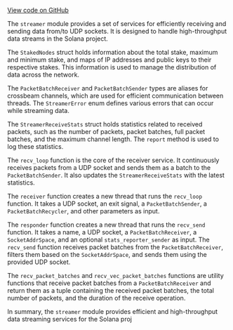 [View code on GitHub](https://github.com/solana-labs/solana/blob/master/streamer/src/streamer.rs)

The `streamer` module provides a set of services for efficiently receiving and sending data from/to UDP sockets. It is designed to handle high-throughput data streams in the Solana project.

The `StakedNodes` struct holds information about the total stake, maximum and minimum stake, and maps of IP addresses and public keys to their respective stakes. This information is used to manage the distribution of data across the network.

The `PacketBatchReceiver` and `PacketBatchSender` types are aliases for crossbeam channels, which are used for efficient communication between threads. The `StreamerError` enum defines various errors that can occur while streaming data.

The `StreamerReceiveStats` struct holds statistics related to received packets, such as the number of packets, packet batches, full packet batches, and the maximum channel length. The `report` method is used to log these statistics.

The `recv_loop` function is the core of the receiver service. It continuously receives packets from a UDP socket and sends them as a batch to the `PacketBatchSender`. It also updates the `StreamerReceiveStats` with the latest statistics.

The `receiver` function creates a new thread that runs the `recv_loop` function. It takes a UDP socket, an exit signal, a `PacketBatchSender`, a `PacketBatchRecycler`, and other parameters as input.

The `responder` function creates a new thread that runs the `recv_send` function. It takes a name, a UDP socket, a `PacketBatchReceiver`, a `SocketAddrSpace`, and an optional `stats_reporter_sender` as input. The `recv_send` function receives packet batches from the `PacketBatchReceiver`, filters them based on the `SocketAddrSpace`, and sends them using the provided UDP socket.

The `recv_packet_batches` and `recv_vec_packet_batches` functions are utility functions that receive packet batches from a `PacketBatchReceiver` and return them as a tuple containing the received packet batches, the total number of packets, and the duration of the receive operation.

In summary, the `streamer` module provides efficient and high-throughput data streaming services for the Solana proj